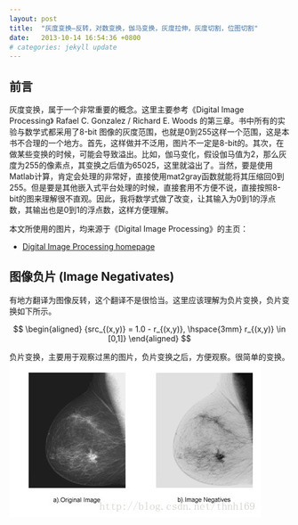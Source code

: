 ```yaml
---
layout: post
title:  "灰度变换—反转，对数变换，伽马变换，灰度拉伸，灰度切割，位图切割"
date:   2013-10-14 16:54:36 +0800
# categories: jekyll update
---
```


## 前言
灰度变换，属于一个非常重要的概念。这里主要参考《Digital Image Processing》 Rafael C. Gonzalez / Richard E. Woods 的第三章。书中所有的实验与数学式都采用了8-bit 图像的灰度范围，也就是0到255这样一个范围，这是本书不合理的一个地方。首先，这样做并不泛用，图片不一定是8-bit的。其次，在做某些变换的时候，可能会导致溢出。比如，伽马变化，假设伽马值为2，那么灰度为255的像素点，其变换之后值为65025，这里就溢出了。当然，要是使用Matlab计算，肯定会处理的非常好，直接使用mat2gray函数就能将其压缩回0到255。但是要是其他嵌入式平台处理的时候，直接套用不方便不说，直接按照8-bit的图来理解很不直观。因此，我将数学式做了改变，让其输入为0到1的浮点数，其输出也是0到1的浮点数，这样方便理解。

本文所使用的图片，均来源于《Digital Image Processing》的主页：
- [Digital Image Processing homepage]

## 图像负片 (Image Negativates)
有地方翻译为图像反转，这个翻译不是很恰当。这里应该理解为负片变换，负片变换如下所示。
  
$$
\begin{aligned}
{src_{(x,y)} = 1.0 - r_{(x,y)}, \hspace{3mm} r_{(x,y)} \in [0,1]}
\end{aligned}
$$

负片变换，主要用于观察过黑的图片，负片变换之后，方便观察。很简单的变换。
![ImageNegativates](/assets/Image-Negativates.jpeg)
<!-- <div align=center><img src="../assets/Image-Negativates.jpeg" width="200"></div> -->


[Digital Image Processing homepage]: https://www.imageprocessingplace.com/



